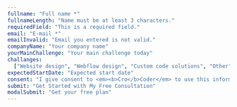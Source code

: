 ```yaml
---
fullname: "Full name *"
fullnameLength: "Name must be at least 3 characters."
requiredField: "This is a required field."
email: "E-mail *"
emailInvalid: "Email you entered is not valid."
companyName: "Your company name"
yourMainChallenge: "Your main challenge today"
challanges:
  ["Website design", "Webflow design", "Custom code solutions", "Other"]
expectedStartDate: "Expected start date"
consent: "I give consent to <em><b>Cro</b>Coder</em> to use this information to contact me."
submit: "Get Started with My Free Consultation"
modalSubmit: "Get your free plan"
---
```

